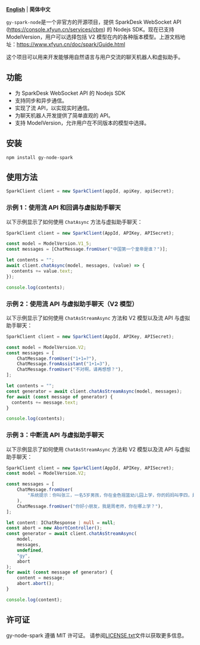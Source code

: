 **[English](README_EN.md)** | **简体中文**

`gy-spark-node`是一个非官方的开源项目，提供 SparkDesk WebSocket API (https://console.xfyun.cn/services/cbm) 的 Nodejs SDK。现在已支持 ModelVersion，用户可以选择包括 V2 模型在内的各种版本模型。上游文档地址：https://www.xfyun.cn/doc/spark/Guide.html

这个项目可以用来开发能够用自然语言与用户交流的聊天机器人和虚拟助手。

## 功能

- 为 SparkDesk WebSocket API 的 Nodejs SDK
- 支持同步和异步通信。
- 实现了流 API，以实现实时通信。
- 为聊天机器人开发提供了简单直观的 API。
- 支持 ModelVersion，允许用户在不同版本的模型中选择。

## 安装

```
npm install gy-node-spark
```

## 使用方法

```typescript
SparkClient client = new SparkClient(appId, apiKey, apiSecret);
```

### 示例 1：使用流 API 和回调与虚拟助手聊天

以下示例显示了如何使用 `ChatAsync` 方法与虚拟助手聊天：

```typescript
SparkClient client = new SparkClient(AppId, APIKey, APISecret);

const model = ModelVersion.V1_5;
const messages = [ChatMessage.fromUser("中国第一个皇帝是谁？")];

let contents = "";
await client.chatAsync(model, messages, (value) => {
  contents += value.text;
});

console.log(contents);
```

### 示例 2：使用流 API 与虚拟助手聊天（V2 模型）

以下示例显示了如何使用 `ChatAsStreamAsync` 方法和 V2 模型以及流 API 与虚拟助手聊天：

```typescript
SparkClient client = new SparkClient(AppId, APIKey, APISecret);

const model = ModelVersion.V2;
const messages = [
    ChatMessage.fromUser("1+1=?"),
    ChatMessage.fromAssistant("1+1=3"),
    ChatMessage.fromUser("不对啊，请再想想？"),
];

let contents = "";
const generator = await client.chatAsStreamAsync(model, messages);
for await (const message of generator) {
  contents += message.text;
}

console.log(contents);
```

### 示例 3：中断流 API 与虚拟助手聊天

以下示例显示了如何使用 `ChatAsStreamAsync` 方法和 V2 模型以及流 API 与虚拟助手聊天：

```typescript
SparkClient client = new SparkClient(AppId, APIKey, APISecret);
const model = ModelVersion.V2;

const messages = [
    ChatMessage.fromUser(
        "系统提示：你叫张三，一名5岁男孩，你在金色摇篮幼儿园上学，你的妈妈叫李四，是一名工程师"
    ),
    ChatMessage.fromUser("你好小朋友，我是周老师，你在哪上学？"),
];

let content: IChatResponse | null = null;
const abort = new AbortController();
const generator = await client.chatAsStreamAsync(
    model,
    messages,
    undefined,
    "gy",
    abort
);
for await (const message of generator) {
    content = message;
    abort.abort();
}

console.log(content);
```

## 许可证

gy-node-spark 遵循 MIT 许可证。 请参阅[LICENSE.txt](LICENSE.txt)文件以获取更多信息。
